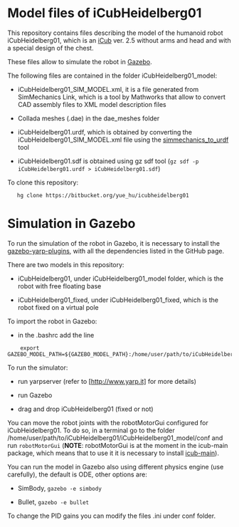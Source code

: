Model files of iCubHeidelberg01
===============================

This repository contains files describing the model of the humanoid robot iCubHeidelberg01, which is an [iCub](http://www.icub.org) ver. 2.5  without arms and head and with a special design of the chest.

These files allow to simulate the robot in [Gazebo](http://www.gazebosim.org).

The following files are contained in the folder iCubHeidelberg01_model:

   * iCubHeidelberg01_SIM_MODEL.xml, it is a file generated from SimMechanics Link, which is a tool by Mathworks that allow to convert CAD assembly files to XML model description files

   * Collada meshes (.dae) in the dae_meshes folder

   * iCubHeidelberg01.urdf, which is obtained by converting the iCubHeidelberg01_SIM_MODEL.xml file using the [simmechanics_to_urdf](https://github.com/robotology-playground/simmechanics-to-urdf) tool 

   * iCubHeidelberg01.sdf is obtained using gz sdf tool (``gz sdf -p iCubHeidelberg01.urdf > iCubHeidelberg01.sdf``)

To clone this repository:
```
   hg clone https://bitbucket.org/yue_hu/icubheidelberg01
```

Simulation in Gazebo
====================
To run the simulation of the robot in Gazebo, it is necessary to install the [gazebo-yarp-plugins](https://github.com/robotology/gazebo-yarp-plugins), with all the dependencies listed in the GitHub page.

There are two models in this repository:

   * iCubHeidelberg01, under iCubHeidelberg01_model folder, which is the robot with free floating base

   * iCubHeidelberg01_fixed, under iCubHeidelberg01_fixed, which is the robot fixed on a virtual pole

To import the robot in Gazebo:

   * in the .bashrc add the line
```
    export GAZEBO_MODEL_PATH=${GAZEBO_MODEL_PATH}:/home/user/path/to/iCubHeidelberg01
```

To run the simulator:

   * run yarpserver (refer to [http://www.yarp.it] for more details)

   * run Gazebo

   * drag and drop iCubHeidelberg01 (fixed or not)

You can move the robot joints with the robotMotorGui configured for iCubHeidelberg01. To do so, in a terminal go to the folder /home/user/path/to/iCubHeidelberg01/iCubHeidelberg01_model/conf and run ``robotMotorGui`` (**NOTE**: robotMotorGui is at the moment in the icub-main package, which means that to use it it is necessary to install [icub-main](https://github.com/robotology/icub-main)).

You can run the model in Gazebo also using different physics engine (use carefully), the default is ODE, other options are:

   * SimBody, ``gazebo -e simbody``

   * Bullet, ``gazebo -e bullet``

To change the PID gains you can modify the files .ini under conf folder.
